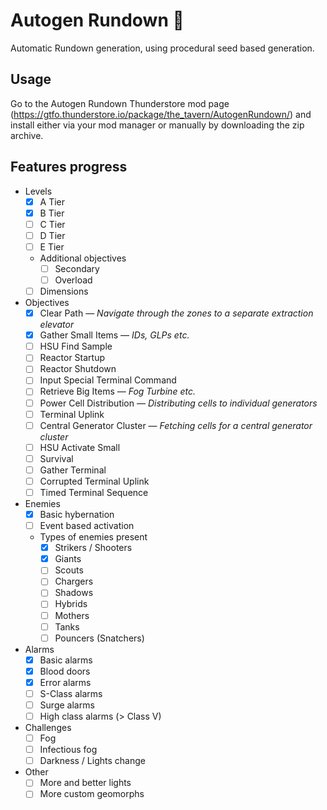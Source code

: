 # Autogen Rundown 🎲

Automatic Rundown generation, using procedural seed based generation.

## Usage

Go to the Autogen Rundown Thunderstore mod page (https://gtfo.thunderstore.io/package/the_tavern/AutogenRundown/) and install either via your mod manager or manually by downloading the zip archive.

## Features progress

* Levels
    * [x] A Tier
    * [x] B Tier
    * [ ] C Tier
    * [ ] D Tier
    * [ ] E Tier
    * Additional objectives
        * [ ] Secondary
        * [ ] Overload
    * [ ] Dimensions
* Objectives
    * [x] Clear Path — *Navigate through the zones to a separate extraction elevator*
    * [x] Gather Small Items — *IDs, GLPs etc.*
    * [ ] HSU Find Sample
    * [ ] Reactor Startup
    * [ ] Reactor Shutdown
    * [ ] Input Special Terminal Command
    * [ ] Retrieve Big Items — *Fog Turbine etc.*
    * [ ] Power Cell Distribution — *Distributing cells to individual generators*
    * [ ] Terminal Uplink
    * [ ] Central Generator Cluster — *Fetching cells for a central generator cluster*
    * [ ] HSU Activate Small
    * [ ] Survival
    * [ ] Gather Terminal
    * [ ] Corrupted Terminal Uplink
    * [ ] Timed Terminal Sequence
* Enemies
    * [x] Basic hybernation
    * [ ] Event based activation
    * Types of enemies present
        * [x] Strikers / Shooters
        * [x] Giants
        * [ ] Scouts
        * [ ] Chargers
        * [ ] Shadows
        * [ ] Hybrids
        * [ ] Mothers
        * [ ] Tanks
        * [ ] Pouncers (Snatchers)
* Alarms
    * [x] Basic alarms
    * [x] Blood doors
    * [x] Error alarms
    * [ ] S-Class alarms
    * [ ] Surge alarms
    * [ ] High class alarms (> Class V)
* Challenges
    * [ ] Fog
    * [ ] Infectious fog
    * [ ] Darkness / Lights change 
* Other
    * [ ] More and better lights
    * [ ] More custom geomorphs